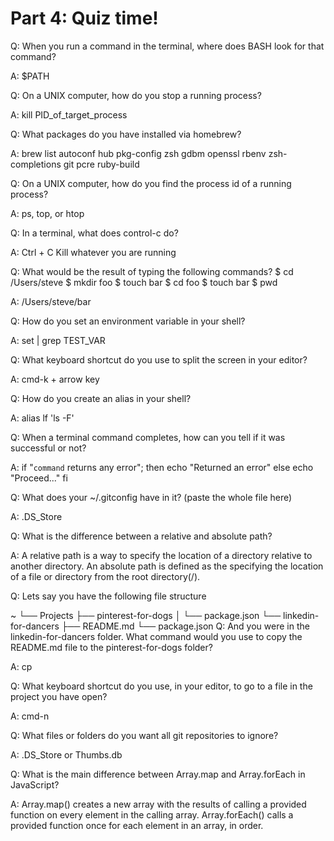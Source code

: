 # Part 4: Quiz time!

Q: When you run a command in the terminal, where does BASH look for that command?

A: $PATH

Q: On a UNIX computer, how do you stop a running process?

A: kill PID_of_target_process

Q: What packages do you have installed via homebrew?

A: brew list
autoconf	hub		pkg-config	zsh
gdbm		openssl		rbenv		zsh-completions
git		pcre		ruby-build

Q: On a UNIX computer, how do you find the process id of a running process?

A: ps, top, or htop

Q: In a terminal, what does control-c do?

A: Ctrl + C Kill whatever you are running

Q: What would be the result of typing the following commands?
$ cd /Users/steve
$ mkdir foo
$ touch bar
$ cd foo
$ touch bar
$ pwd

A: /Users/steve/bar

Q: How do you set an environment variable in your shell?

A: set | grep TEST_VAR

Q: What keyboard shortcut do you use to split the screen in your editor?

A: cmd-k + arrow key

Q: How do you create an alias in your shell?

A: alias lf 'ls -F'

Q: When a terminal command completes, how can you tell if it was successful or not?

A: if "`command` returns any error";
then
    echo "Returned an error"
else
    echo "Proceed..."
fi

Q: What does your ~/.gitconfig have in it? (paste the whole file here)

A: .DS_Store

Q: What is the difference between a relative and absolute path?

A: A relative path is a way to specify the location of a directory relative to another directory. An absolute path is defined as the specifying the location of a file or directory from the root directory(/).

Q: Lets say you have the following file structure

~
└── Projects
    ├── pinterest-for-dogs
    │   └── package.json
    └── linkedin-for-dancers
        ├── README.md
        └── package.json
Q: And you were in the linkedin-for-dancers folder. What command would you use to copy the README.md file to the pinterest-for-dogs folder?

A: cp

Q: What keyboard shortcut do you use, in your editor, to go to a file in the project you have open?

A: cmd-n

Q: What files or folders do you want all git repositories to ignore?

A: .DS_Store or Thumbs.db

Q: What is the main difference between Array.map and Array.forEach in JavaScript?

A: Array.map() creates a new array with the results of calling a provided function on every element in the calling array.
Array.forEach() calls a provided function once for each element in an array, in order.
